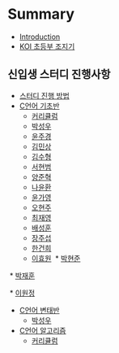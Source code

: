 # Summary

* [Introduction](README.md)
* [KOI 초등부 조지기](koi.md)

## 신입생 스터디 진행사항

* [스터디 진행 방법](study/info.md)
* [C언어 기초반](study/hi.md)
  * [커리큘럼](study/cur.md)
  * [박성우](study/Park_Seongwoo.md)
  * [윤주경](study/Yoon_Joogyeong.md)
  * [김민상](study/Kim_Minsang.md)
  * [김수형](study/Kim_Soohyung.md)
  * [서현범](study/Seo_Hyeonbeom.md)
  * [양준혁](study/Yang_JoonHyeok.md)
  * [나윤환](study/Na_Yoonhwan.md)
  * [윤가영](study/Yun_Gayeong.md)
  * [오현주](study/Oh_Hyeonjoo.md)
  * [최재영](study/Choi_Jaeyeong.md)
  * [배성훈](study/Bae_Seonghun.md)
  * [장주섭](study/Jang_Joosub.md)
  * [한건희](study/Han_Gunhee.md)
  * [이효원](study/Lee_Hyowon.md)
  * [박현준](study/Park_Hyeonjoon.md)
  
  * [박재훈](study/bc15-c7ac-d6c8.md)
  
  * [이원정](study/Lee_Wonjung.md)
* [C언어 변태반](study/hi.md)
  * [박성우](study/hard/Park_Sungwoo.md)
* [C언어 알고리즘](study/algorithm/algo.md)
  * [커리큘럼](study/algorithm/cur.md)


